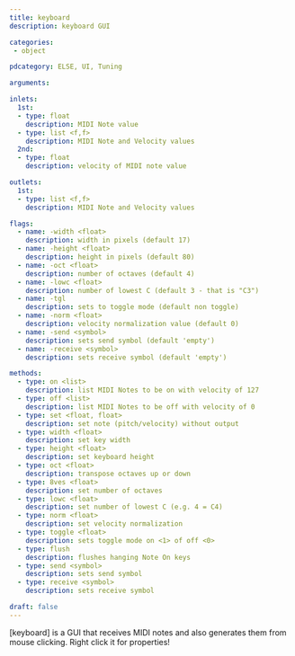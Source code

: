 ```yaml
---
title: keyboard
description: keyboard GUI

categories:
 - object

pdcategory: ELSE, UI, Tuning

arguments:

inlets:
  1st:
  - type: float
    description: MIDI Note value
  - type: list <f,f>
    description: MIDI Note and Velocity values
  2nd:
  - type: float
    description: velocity of MIDI note value

outlets:
  1st:
  - type: list <f,f>
    description: MIDI Note and Velocity values

flags:
  - name: -width <float>
    description: width in pixels (default 17)
  - name: -height <float>
    description: height in pixels (default 80)
  - name: -oct <float>
    description: number of octaves (default 4)
  - name: -lowc <float>
    description: number of lowest C (default 3 - that is "C3")
  - name: -tgl
    description: sets to toggle mode (default non toggle)
  - name: -norm <float>
    description: velocity normalization value (default 0)
  - name: -send <symbol>
    description: sets send symbol (default 'empty')
  - name: -receive <symbol>
    description: sets receive symbol (default 'empty')

methods:
  - type: on <list>
    description: list MIDI Notes to be on with velocity of 127
  - type: off <list>
    description: list MIDI Notes to be off with velocity of 0
  - type: set <float, float>
    description: set note (pitch/velocity) without output
  - type: width <float>
    description: set key width
  - type: height <float>
    description: set keyboard height
  - type: oct <float>
    description: transpose octaves up or down
  - type: 8ves <float>
    description: set number of octaves
  - type: lowc <float>
    description: set number of lowest C (e.g. 4 = C4)
  - type: norm <float>
    description: set velocity normalization
  - type: toggle <float>
    description: sets toggle mode on <1> of off <0>
  - type: flush
    description: flushes hanging Note On keys
  - type: send <symbol>
    description: sets send symbol
  - type: receive <symbol>
    description: sets receive symbol

draft: false
---
```


[keyboard] is a GUI that receives MIDI notes and also generates them from mouse clicking. Right click it for properties!

